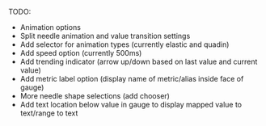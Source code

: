 

TODO:

* Animation options
 * Split needle animation and value transition settings
 * Add selector for animation types (currently elastic and quadin)
 * Add speed option (currently 500ms)
* Add trending indicator (arrow up/down based on last value and current value)
* Add metric label option (display name of metric/alias inside face of gauge)
* More needle shape selections (add chooser)
* Add text location below value in gauge to display mapped value to text/range to text
